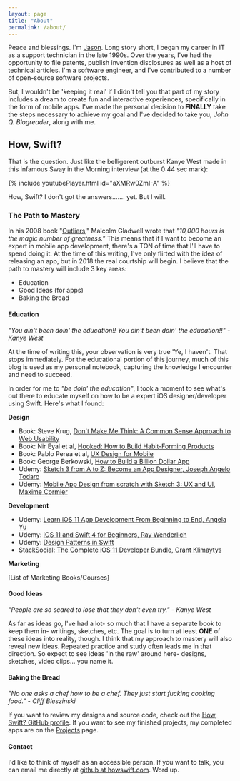 ```yaml
---
layout: page
title: "About"
permalink: /about/
---
```


Peace and blessings. I'm [Jason](https://www.linkedin.com/in/jasontclark/). Long story short, I began my career in IT as a support technician in the late 1990s. Over the years, I've had the opportunity to file patents, publish invention disclosures as well as a host of technical articles. I'm a software engineer, and I've contributed to a number of open-source software projects.

But, I wouldn't be 'keeping it real' if I didn't tell you that part of my story includes a dream to create fun and interactive experiences, specifically in the form of mobile apps. I've made the personal decision to **FINALLY** take the steps necessary to achieve my goal and I've decided to take you, _John Q. Blogreader_, along with me.


## How, Swift?

That is the question.  Just like the belligerent outburst Kanye West made in this infamous Sway in the Morning interview (at the 0:44 sec mark):

{% include youtubePlayer.html id="aXMRw0ZmI-A" %}

How, Swift? I don't got the answers....... yet. But I will.

### The Path to Mastery

In his 2008 book "[Outliers](https://www.amazon.com/Outliers-Story-Success-Malcolm-Gladwell/dp/0316017930)," Malcolm Gladwell wrote that _"10,000 hours is the magic number of greatness."_ This means that if I want to become an expert in mobile app development, there's a TON of time that I'll have to spend doing it. At the time of this writing, I've only flirted with the idea of releasing an app, but in 2018 the real courtship will begin. I believe that the path to mastery will include 3 key areas:

- Education
- Good Ideas (for apps)
- Baking the Bread

#### Education

_"You ain't been doin' the education!! You ain't been doin' the education!!" - Kanye West_

At the time of writing this, your observation is very true 'Ye, I haven't. That stops immediately. For the educational portion of this journey, much of this blog is used as my personal notebook, capturing the knowledge I encounter and need to succeed.

In order for me to _"be doin' the education"_, I took a moment to see what's out there to educate myself on how to be a expert iOS designer/developer using Swift. Here's what I found:

**Design**

- Book: Steve Krug, [Don't Make Me Think: A Common Sense Approach to Web Usability](http://a.co/9AYuHVf)
- Book: Nir Eyal et al,  [Hooked: How to Build Habit-Forming Products](http://a.co/bkKzAyJ)
- Book: Pablo Perea et al, [UX Design for Mobile](http://a.co/1idUmBe)
- Book: George Berkowski, [How to Build a Billion Dollar App](http://a.co/f61x3PG)
- Udemy: [Sketch 3 from A to Z: Become an App Designer, Joseph Angelo Todaro](https://www.udemy.com/learnsketch3/learn/v4/)
- Udemy: [Mobile App Design from scratch with Sketch 3: UX and UI, Maxime Cormier](https://www.udemy.com/mobile-app-design-from-scratch/learn/v4/)

**Development**

- Udemy: [Learn iOS 11 App Development From Beginning to End, Angela Yu](https://www.udemy.com/ios-11-app-development-bootcamp/)
- Udemy: [iOS 11 and Swift 4 for Beginners, Ray Wenderlich](https://www.udemy.com/ios-and-swift-for-beginners-200-hands-on-tutorials)
- Udemy: [Design Patterns in Swift](https://www.udemy.com/design-patterns-swift/)
- StackSocial: [The Complete iOS 11 Developer Bundle, Grant Klimaytys](https://stacksocial.com/sales/the-bronze-through-gold-ios-11-bundle)


**Marketing**

[List of Marketing Books/Courses]

#### Good Ideas

_"People are so scared to lose that they don't even try." - Kanye West_

As far as ideas go, I've had a lot- so much that I have a separate book to keep them in- writings, sketches, etc. The goal is to turn at least **ONE** of these ideas into reality, though. I think that my approach to mastery will also reveal new ideas. Repeated practice and study often leads me in that direction. So expect to see ideas 'in the raw' around here- designs, sketches, video clips... you name it.

#### Baking the Bread

_"No one asks a chef how to be a chef. They just start fucking cooking food." - Cliff Bleszinski_

If you want to review my designs and source code, check out the [How, Swift? GitHub profile](https://github.com/howswift). If you want to see my finished projects, my completed apps are on the [Projects](/projects) page.

#### Contact

I'd like to think of myself as an accessible person. If you want to talk, you can email me directly at [github at howswift.com](mailto:github@howswift.com). Word up.
